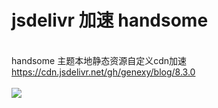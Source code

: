 # jsdelivr 加速 handsome
 <br />handsome 主题本地静态资源自定义cdn加速
 <br />https://cdn.jsdelivr.net/gh/genexy/blog/8.3.0
 <br />
 <br />
 ![](https://cdn.jsdelivr.net/gh/GENE-XY/img@main/blog/2022/001/202201140238026.png)
